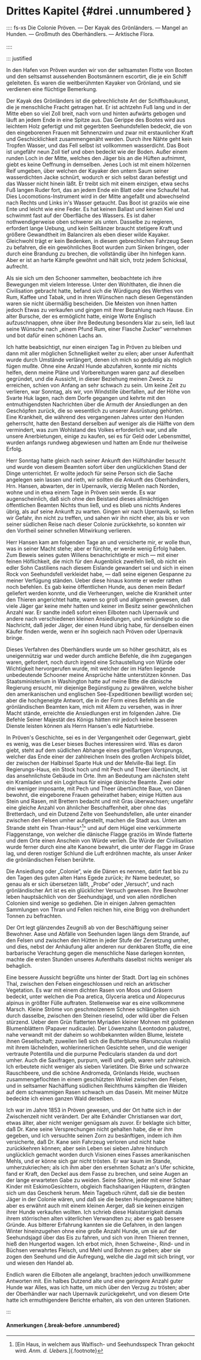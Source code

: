 # Drittes Kapitel {#drei .unnumbered }

:::: fs-xs
Die Colonie Pröven. — Der Kayak des Grönländers. — Mangel an Hunden. — Großmuth
des Oberhändlers. — Arktische Flora. <br /><br />
::::

::: justified

In den Hafen von Pröven wurden wir von der seltsamsten Flotte von Booten und den
seltsamst aussehenden Bootsmännern escortirt, die je ein Schiff geleiteten. Es
waren die weitberühmten Kayaker von Grönland, und sie verdienen eine flüchtige
Bemerkung. 

Der Kayak des Grönländers ist die gebrechlichste Art der Schiffsbaukunst, die je
menschliche Fracht getragen hat. Er ist achtzehn Fuß lang und in der Mitte eben
so viel Zoll breit, nach vorn und hinten aufwärts gebogen und läuft an jedem
Ende in eine Spitze aus. Das Gerippe des Bootes wird aus leichtem Holz gefertigt
und mit gegerbten Seehundsfellen bedeckt, die von den eingeborenen Frauen mit
Sehnenzwirn und zwar mit erstaunlicher Kraft und Geschicklichkeit zusammengenäht
werden. Durch ihre Nähte geht kein Tropfen Wasser, und das Fell selbst ist
vollkommen wasserdicht. Das Boot ist ungefähr neun Zoll tief und oben bedeckt
wie der Boden. Außer einem runden Loch in der Mitte, welches den Jäger bis an
die Hüften aufnimmt, giebt es keine Oeffnung in demselben. Jenes Loch ist mit
einem hölzernen Reif umgeben, über welchen der Kayaker den untern Saum seiner
wasserdichten Jacke schnürt, wodurch er sich selbst daran befestigt und das
Wasser nicht hinein läßt. Er treibt sich mit einem einzigen, etwa sechs Fuß
langen Ruder fort, das an jedem Ende ein Blatt oder eine Schaufel hat. Dies
Locomotions-Instrument wird in der Mitte angefaßt und abwechselnd nach Rechts
und Links in's Wasser getaucht. Das Boot ist graziös wie eine Ente und leicht
wie eine Feder. Es hat keinen Ballast und keinen Kiel und schwimmt fast auf der
Oberfläche des Wassers. Es ist daher nothwendigerweise oben schwerer als unten.
Dasselbe zu regieren, erfordert lange Uebung, und kein Seiltänzer braucht
stetigere Kraft und größere Gewandtheit im Balanciren als eben dieser wilde
Kayaker. Gleichwohl trägt er kein Bedenken, in diesem gebrechlichen Fahrzeug
Seen zu befahren, die ein gewöhnliches Boot wurden zum Sinken bringen, oder
durch eine Brandung zu brechen, die vollständig über ihn hinfegen kann. Aber er
ist an harte Kämpfe gewöhnt und hält sich, trotz jedem Schicksal, aufrecht.

Als sie sich um den Schooner sammelten, beobachtete ich ihre Bewegungen mit
vielem Interesse. Unter den Wohlthaten, die ihnen die Civilisation gebracht
hatte, befand sich die Würdigung des Werthes von Rum, Kaffee und Tabak, und in
ihren Wünschen nach diesen Gegenständen waren sie nicht übermäßig bescheiden.
Die Meisten von ihnen hatten jedoch Etwas zu verkaufen und gingen mit ihrer
Bezahlung nach Hause. Ein alter Bursche, der es ermöglicht hatte, einige Worte
Englisch aufzuschnappen, ohne über ihre Bedeutung besonders klar zu sein, ließ
laut seine Wünsche nach „einem Pfund Rum, einer Flasche Zucker“ vernehmen und
bot dafür einen schönen Lachs an.

Ich hatte beabsichtigt, nur einen einzigen Tag in Pröven zu bleiben und dann mit
aller möglichen Schnelligkeit weiter zu eilen; aber unser Aufenthalt wurde durch
Umstände verlängert, denen ich mich so geduldig als möglich fügen mußte. Ohne
eine Anzahl Hunde abzufahren, konnte mir nichts helfen, denn meine Pläne und
Vorbereitungen waren ganz auf dieselben gegründet, und die Aussicht, in dieser
Beziehung meinen Zweck zu erreichen, schien von Anfang an sehr schwach zu sein.
Um keine Zeit zu verlieren, war Sonntag, als wir, von Windstille überfallen, auf
der Höhe von Svarte Huk lagen, nach dem Dorfe gegangen und kehrte mit den
entmuthigendsten Nachrichten über die Armuth der Ansiedlungen an den Geschöpfen
zurück, die so wesentlich zu unserer Ausrüstung gehörten. Eine Krankheit, die
während des vergangenen Jahres unter den Hunden geherrscht, hatte den Bestand
derselben auf weniger als die Hälfte von dem vermindert, was zum Wohlstand des
Volkes erforderlich war, und alle unsere Anerbietungen, einige zu kaufen, sei es
für Geld oder Lebensmittel, wurden anfangs rundweg abgewiesen und hatten am Ende
nur theilweise Erfolg.

Herr Sonntag hatte gleich nach seiner Ankunft den Hülfshändler besucht und wurde
von diesem Beamten sofort über den unglücklichen Stand der Dinge unterrichtet.
Er wollte jedoch für seine Person sich die Sache angelegen sein lassen und
rieth, wir sollten die Ankunft des Oberhändlers, Hrn. Hansen, abwarten, der in
Upernavik, vierzig Meilen nach Norden, wohne und in etwa einem Tage in Pröven
sein werde. Es war augenscheinlich, daß sich ohne den Beistand dieses
allmächtigen öffentlichen Beamten Nichts thun ließ, und es blieb uns nichts
Anderes übrig, als auf seine Ankunft zu warten. Gingen wir nach Upernavik, so
liefen wir Gefahr, ihn nicht zu treffen, und sahen wir ihn nicht eher, als bis
er von seiner südlichen Reise nach dieser Colonie zurückkehrte, so konnten wir
den Vortheil seiner schnellen Mitwirkung verlieren.

Herr Hansen kam am folgenden Tage an und versicherte mir, er wolle thun, was in
seiner Macht stehe; aber er fürchte, er werde wenig Erfolg haben. Zum Beweis
seines guten Willens benachrichtigte er mich — mit einer feinen Höflichkeit, die
mich für den Augenblick zweifeln ließ, ob nicht ein edler Sohn Castiliens nach
diesem Eislande gewandert sei und sich in einen Rock von Seehundsfell verkleidet
habe, — daß seine eigenen Gespanne zu meiner Verfügung ständen. Ueber diese
hinaus konnte er weder rathen noch befehlen. Es gab keine öffentlichen Hunde,
aus denen mein Bedarf geliefert werden konnte, und die Verheerungen, welche die
Krankheit unter den Thieren angerichtet hatte, waren so groß und allgemein
gewesen, daß viele Jäger gar keine mehr hatten und keiner im Besitz seiner
gewöhnlichen Anzahl war. Er sandte indeß sofort einen Eilboten nach Upernavik
und andere nach verschiedenen kleinen Ansiedlungen, und verkündigte so die
Nachricht, daß jeder Jäger, der einen Hund übrig habe, für denselben einen
Käufer finden werde, wenn er ihn sogleich nach Pröven oder Upernavik bringe.

Dieses Verfahren des Oberhändlers wurde um so höher geschätzt, als es
uneigennützig war und weder durch amtliche Befehle, die ihm zugegangen waren,
gefordert, noch durch irgend eine Schaustellung von Würde oder Wichtigkeit
hervorgerufen wurde, mit welcher der im Hafen liegende unbedeutende Schooner
meine Ansprüche hätte unterstützen können. Das Staatsministerium in Washington
hatte auf meine Bitte die dänische Regierung ersucht, mir diejenige Begünstigung
zu gewähren, welche bisher den amerikanischen und englischen See-Expeditionen
bewilligt worden sei; aber die hochgeneigte Antwort, die in der Form eines
Befehls an die grönländischen Beamten kam, mich mit Allem zu versehen, was in
ihrer Macht stände, erreichte die Ansiedlungen erst im folgenden Jahre. Die
Befehle Seiner Majestät des Königs hätten mir jedoch keine besseren Dienste
leisten können als Herrn Hansen's edle Naturtriebe.

In Pröven's Geschichte, sei es in der Vergangenheit oder Gegenwart, giebt es
wenig, was die Leser bieses Buches interessiren wird. Was es daron giebt, steht
auf dem südlichen Abhange eines gneißartigen Vorsprungs, welcher das Ende einer
der zahlreichen Inseln des großen Archipels bildet, der zwischen der Halbinsel
Sparte Huk und der Melville-Bai liegt. Ein Regierungs-Haus, ein Stock hoch und
mit Pech und Theer übertüncht, ist das ansehnlichste Gebäude im Orte. Ihm an
Bedeutung am nächsten steht ein Kramladen und ein Logirhaus für einige dänische
Beamte. Zwei oder drei weniger imposante, mit Pech und Theer übertünchte Baue,
von Dänen bewohnt, die eingeborene Frauen geheirathet haben; einige Hütten aus
Stein und Rasen, mit Brettern bedacht und mit Gras überwachsen; ungefähr eine
gleiche Anzahl von ähnlicher Beschaffenheit, aber ohne das Bretterdach, und ein
Dutzend Zelte von Seehundsfellen, alle unter einander zwischen den Felsen umher
aufgestellt, machen die Stadt aus. Unten am Strande steht ein
Thran-Haus^[^3001]^ und auf dem Hügel eine verkümmerte Flaggenstange, von
welcher die dänische Flagge graziös im Winde flatterte und dem Orte einen
Anschein von Würde verlieh. Die Würde der Civilisation wurde ferner durch eine
alte Kanone bewahrt, die unter der Flagge im Grase lag, und deren rostiger
Schlund die Luft erdröhnen machte, als unser Anker die grönländischen Felsen
berührte. 

Die Ansiedlung oder „Colonie“, wie die Dänen es nennen, datirt fast bis zu den
Tagen des guten alten Hans Egede zurück; ihr Name bedeutet, so genau als er sich
übersetzen läßt, „Probe“ oder „Versuch“, und nach grönländischer Art ist es ein
glücklicher Versuch gewesen. Ihre Bewohner leben hauptsächlich von der
Seehundsjagd, und von allen nördlichen Colonien sind wenige so gediehen. Die in
einigen Jahren gemachten Sammlungen von Thran und Fellen reichen hin, eine Brigg
von dreihundert Tonnen zu befrachten.

Der Ort legt glänzendes Zeugniß ab von der Beschäftigung seiner Bewohner. Aase
und Abfälle von Seehunden lagen längs dem Strande, auf den Felsen und zwischen
den Hütten in jeder Stufe der Zersetzung umher, und dies, nebst der Anhäufung
aller anderen nur denkbaren Stoffe, die eine barbarische Verachtung gegen die
menschliche Nase darlegen konnten, machte die ersten Stunden unseres Aufenthalts
daselbst nichts weniger als behaglich.

Eine bessere Aussicht begrüßte uns hinter der Stadt. Dort lag ein schönes Thal,
zwischen den Felsen eingeschlossen und reich an arktischer Vegetation. Es war
mit einem dichten Rasen von Moos und Gräsern bedeckt, unter welchen die Poa
aretica, Glyceria aretica und Alopecurus alpinus in größter Fülle auftraten.
Stellenweise war es eine vollkommene Marsch. Kleine Ströme von geschmolzenem
Schnee schlängelten sich durch dasselbe, zwischen den Steinen rieselnd, oder
wild über die Felsen stürzend. Ueber dem Grün flatterten Myriaden kleiner Mohnen
mit goldenen Blumenblättern (Papaver nudicaule). Der Löwenzahn (Leontodon
palustre), nahe verwandt mit der daheim so wohlbekannten wilden Blume, leistete
ihnen Gesellschaft; zuweilen ließ sich die Butterblume (Ranunculus nivalis) mit
ihrem lächelnden, wohlerinnerlichen Gesichte sehen, und die weniger vertraute
Potentilla und die purpurne Pedicularis standen da und dort umher. Auch die
Saxifragen, purpurn, weiß und gelb, waren sehr zahlreich. Ich erbeutete nicht
weniger als sieben Varietäten. Die Birke und schwarze Rauschbeere, und die
schöne Andromeda, Grönlands Heide, wuchsen zusammengeflochten in einem
geschützten Winkel zwischen den Felsen, und in seltsamer Nachäffung südlichen
Reichthums kämpften die Weiden auf dem schwammigen Rasen schwach um das Dasein.
Mit meiner Mütze bedeckte ich einen ganzen Wald derselben.

Ich war im Jahre 1853 in Pröven gewesen, und der Ort hatte sich in der
Zwischenzeit nicht verändert. Der alte Exhändler Christiansen war dort, etwas
älter, aber nicht weniger genügsam als zuvor. Er beklagte sich bitter, daß Dr.
Kane seine Versprechungen nicht gehalten habe, die er ihm gegeben, und ich
versuchte seinen Zorn zu besänftigen, indem ich ihm versicherte, daß Dr. Kane
sein Fahrzeug verloren und nicht habe zurückkehren können; aber sein Leben sei
sieben Jahre hindurch unglücklich gemacht worden durch Visionen eines Fasses
amerikanischen Mehls, und er könne sich gar nicht trösten. Er war kaum im
Stande, umherzukriechen; als ich ihm aber den ersehnten Schatz an's Ufer
schickte, fand er Kraft, den Deckel aus dem Fasse zu brechen, und seine Augen an
der lange erwarteten Gabe zu weiden. Seine Söhne, jeder mit einer Schaar Kinder
mit EskimoGesichtern, obgleich flachshaarigen Häuptern, drängten sich um das
Geschenk herum. Mein Tagebuch rühmt, daß sie die besten Jäger in der Colonie
wären, und daß sie die besten Hundegespanne hätten; aber es erwähnt auch mit
einem kleinen Aerger, daß sie keinen einzigen ihrer Hunde verkaufen wollten. Ich
schrieb diese Halsstarrigkeit damals ihrem störrischen alten väterlichen
Verwandten zu; aber es gab bessere Gründe. Aus bitterer Erfahrung kannten sie
die Gefahren, in den langen Winter hineinzugehen ohne eine große Anzahl Hunde,
um sie auf der Seehundsjagd über das Eis zu fahren, und sich von ihren Thieren
trennen, hieß den Hungertod wagen. Ich erbot mich, ihnen Schweine-, Rind- und in
Büchsen verwahrtes Fleisch, und Mehl und Bohnen zu geben; aber sie zogen den
Seehund und die Aufregung, welche die Jagd mit sich bringt, vor und wiesen den
Handel ab.

Endlich waren die Eilboten alle angelangt, brachten jedoch unwillkommene
Antworten mit. Ein halbes Dutzend alte und eine geringere Anzahl guter Hunde war
Alles, was ich hatte, um mich über den Verzug zu trösten; aber der Oberhändler
war nach Upernavik zurückgekehrt, und von diesem Orte hatte ich ermuthigendere
Berichte erhalten, als von den unteren Stationen.

:::

#### **Anmerkungen** {.break-before .unnumbered}

[^3001]: [Ein Haus, in welchem aus Walfisch- und Seehundsspeck Thran gekocht wird. *Anm. d. Uebers.*]{.footnote}

